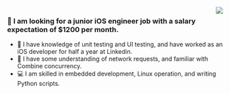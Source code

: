 <img align="right" src="https://github-readme-stats.vercel.app/api?username=TastyHeadphones&show_icons=true&icon_color=CE1D2D&text_color=718096&bg_color=00000000&hide_title=true&hide_border=true" />

### 👋 I am looking for a junior iOS engineer job with a salary expectation of $1200 per month.

- 🌱 I have knowledge of unit testing and UI testing, and have worked as an iOS developer for half a year at Linkedin.
- 🤔 I have some understanding of network requests, and familiar with Combine concurrency.
- 💻 I am skilled in embedded development, Linux operation, and writing Python scripts.
